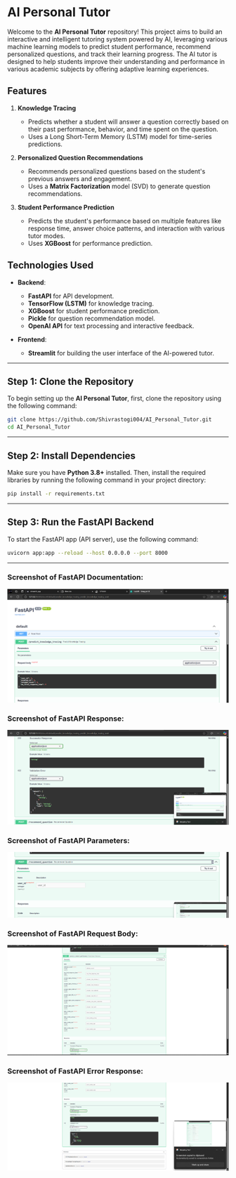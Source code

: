 # AI Personal Tutor

Welcome to the **AI Personal Tutor** repository! This project aims to build an interactive and intelligent tutoring system powered by AI, leveraging various machine learning models to predict student performance, recommend personalized questions, and track their learning progress. The AI tutor is designed to help students improve their understanding and performance in various academic subjects by offering adaptive learning experiences.

## Features

1. **Knowledge Tracing**
   - Predicts whether a student will answer a question correctly based on their past performance, behavior, and time spent on the question.
   - Uses a Long Short-Term Memory (LSTM) model for time-series predictions.
   
2. **Personalized Question Recommendations**
   - Recommends personalized questions based on the student's previous answers and engagement.
   - Uses a **Matrix Factorization** model (SVD) to generate question recommendations.

3. **Student Performance Prediction**
   - Predicts the student's performance based on multiple features like response time, answer choice patterns, and interaction with various tutor modes.
   - Uses **XGBoost** for performance prediction.

## Technologies Used

- **Backend**: 
   - **FastAPI** for API development.
   - **TensorFlow (LSTM)** for knowledge tracing.
   - **XGBoost** for student performance prediction.
   - **Pickle** for question recommendation model.
   - **OpenAI API** for text processing and interactive feedback.

- **Frontend**:
   - **Streamlit** for building the user interface of the AI-powered tutor.

---

## Step 1: Clone the Repository

To begin setting up the **AI Personal Tutor**, first, clone the repository using the following command:

```bash
git clone https://github.com/Shivrastogi004/AI_Personal_Tutor.git
cd AI_Personal_Tutor
```
---
## Step 2: Install Dependencies

Make sure you have **Python 3.8+** installed. Then, install the required libraries by running the following command in your project directory:

```bash
pip install -r requirements.txt
```
---
## Step 3: Run the FastAPI Backend

To start the FastAPI app (API server), use the following command:

```bash
uvicorn app:app --reload --host 0.0.0.0 --port 8000
```
---
### Screenshot of FastAPI Documentation:
![FastAPI Documentation](Screenshot/Screenshot%202025-03-31%20143017.png)

### Screenshot of FastAPI Response:
![FastAPI Response](Screenshot/Screenshot%202025-03-31%20143030.png)

### Screenshot of FastAPI Parameters:
![FastAPI Parameters](Screenshot/Screenshot%202025-03-31%20143037.png)

### Screenshot of FastAPI Request Body:
![FastAPI Request Body](Screenshot/Screenshot%202025-03-31%20143100.png)

### Screenshot of FastAPI Error Response:
![FastAPI Error Response](Screenshot/Screenshot%202025-03-31%20143105.png)






